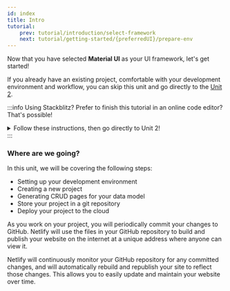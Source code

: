```yaml
---
id: index
title: Intro
tutorial:
    prev: tutorial/introduction/select-framework
    next: tutorial/getting-started/{preferredUI}/prepare-env
---
```


Now that you have selected **Material UI** as your UI framework, let's get started!

If you already have an existing project, comfortable with your development environment and workflow, you can skip this unit and go directly to the [Unit 2](#).

:::info Using Stackblitz?
Prefer to finish this tutorial in an online code editor? That's possible!

<details>
<summary>Follow these instructions, then go directly to Unit 2!</summary>

**Set up StackBlitz**

1- Visit [xxxx](#) and open the "refine-mui-boilerplate" project.
2- Click “Sign in” on the top right to log in using your GitHub credentials.
3- In the upper left of the StackBlitz editor window, click to “fork” the template (save to your own account dashboard).
4- Wait for the project to load, and you will see a live preview of the “refine-mui-boilerplate” starter.

**Make Changes**

In the file pane, you should see `src/app.tsx`. Click to open it, and follow [Generate CRUD pages automatically with Inferencer](#) to make a change to this file.

**Create a GitHub Repository**

1- Press the "Connect Repository" button at the top of your list of files, enter a new name for your repository, and click "Create repo & push".
2- When you have changes to be committed back to GitHub, a “Commit” button will appear at the top left of your workspace. Clicking on this will allow you to enter a commit message, and update your repository.

**Deploy your App**

If you’d like to deploy to Netlify, skip to [Deploy your app to the web](#). Otherwise, skip to [Unit 2](#) to start building with **refine**!

</details>
:::

### Where are we going?

In this unit, we will be covering the following steps:

-   Setting up your development environment
-   Creating a new project
-   Generating CRUD pages for your data model
-   Store your project in a git repository
-   Deploy your project to the cloud

As you work on your project, you will periodically commit your changes to GitHub. Netlify will use the files in your GitHub repository to build and publish your website on the internet at a unique address where anyone can view it.

Netlify will continuously monitor your GitHub repository for any committed changes, and will automatically rebuild and republish your site to reflect those changes. This allows you to easily update and maintain your website over time.
